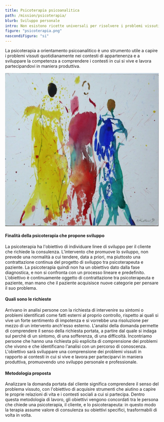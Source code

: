 ```yaml
---
title: Psicoterapia psicoanalitica
path: /mission/psicoterapia/
blurb: Sviluppo personale 
intro: Non esistono ricette universali per risolvere i problemi vissuti, ma percorsi di senso che vale la pena attraversare. 
figure: "psicoterapia.png"
nascondiFigura: "si"
---
```


La psicoterapia a orientamento psicoanalitico è uno strumento utile a capire i problemi vissuti quotidianamente nei contesti di appartenenza e a sviluppare la competenza a comprendere i contesti in cui si vive e lavora partecipandovi in maniera produttiva.

![alt text](psicoterapia1.png)
#### Finalità della psicoterapia che propone sviluppo
La psicoterapia ha l'obiettivo di individuare linee di sviluppo per il cliente che richiede la consulenza.
L’intervento che promuove lo sviluppo, non prevede una normalità a cui tendere, data a priori, ma piuttosto una contrattazione continua del progetto di sviluppo tra psicoterapeuta e paziente.
La psicoterapia quindi non ha un obiettivo dato dalla fase diagnostica, e non si confronta con un processo lineare e predefinito.
L’obiettivo è continuamente oggetto di contrattazione tra psicoterapeuta e paziente, man mano che il paziente acquisisce nuove categorie per pensare il suo problema.
#### Quali sono le richieste
Arrivano in analisi persone con la richiesta di intervenire su sintomi o problemi identificati come fatti esterni al proprio controllo, rispetto ai quali si vive un forte sentimento di impotenza e si vorrebbe una risoluzione per mezzo di un intervento anch'esso esterno.
L'analisi della domanda permette di comprendere il senso della richiesta portata, a partire dal quale si indaga sul perchè di un sintomo, di una sofferenza, di una difficoltà.
Incontriamo persone che hanno una richiesta più esplicita di comprensione dei problemi che vivono e  che identificano l'analisi con un percorso di conoscenza.  
L'obiettivo sarà sviluppare una comprensione dei problemi vissuti in rapporto ai contesti in cui si vive e lavora per parteciparvi in maniera produttiva, promuovendo uno sviluppo personale e professionale.
#### Metodologia proposta
Analizzare la domanda portata dal cliente significa comprendere il senso del problema vissuto, con l'obiettivo di acquisire strumenti che aiutino a capire le proprie relazioni di vita e i contesti sociali a cui si partecipa.
Dentro questa metodologia di lavoro, gli obiettivi vengono concordati tra le persona che chiede una psicoterapia, il cliente, e lo psicoterapeuta: in questo modo la terapia assume valore di consulenza su obiettivi specifici, trasformabili di volta in volta.



